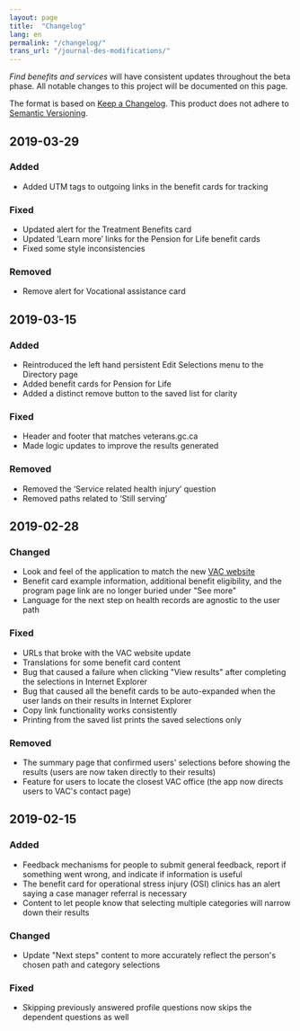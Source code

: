 ```yaml
---
layout: page
title:  "Changelog"
lang: en
permalink: "/changelog/"
trans_url: "/journal-des-modifications/"
---
```


_Find benefits and services_ will have consistent updates throughout the beta phase. All notable changes to this project will be documented on this page.

The format is based on [Keep a Changelog](https://keepachangelog.com/en/1.0.0/). This product does not adhere to [Semantic Versioning](https://semver.org/spec/v2.0.0.html).

## 2019-03-29
### Added
* Added UTM tags to outgoing links in the benefit cards for tracking

### Fixed
* Updated alert for the Treatment Benefits card
* Updated ‘Learn more’ links for the Pension for Life benefit cards
* Fixed some style inconsistencies

### Removed
* Remove alert for Vocational assistance card


## 2019-03-15
### Added
* Reintroduced the left hand persistent Edit Selections menu to the Directory page
* Added benefit cards for Pension for Life
* Added a distinct remove button to the saved list for clarity

### Fixed
* Header and footer that matches veterans.gc.ca
* Made logic updates to improve the results generated

### Removed
* Removed the ‘Service related health injury’ question
* Removed paths related to ‘Still serving’


## 2019-02-28
### Changed
* Look and feel of the application to match the new [VAC website](https://www.veterans.gc.ca/)
* Benefit card example information, additional benefit eligibility, and the program page link are no longer buried under "See more"
* Language for the next step on health records are agnostic to the user path

### Fixed
* URLs that broke with the VAC website update
* Translations for some benefit card content
* Bug that caused a failure when clicking "View results" after completing the selections in Internet Explorer
* Bug that caused all the benefit cards to be auto-expanded when the user lands on their results in Internet Explorer
* Copy link functionality works consistently
* Printing from the saved list prints the saved selections only

### Removed
* The summary page that confirmed users' selections before showing the results (users are now taken directly to their results)
* Feature for users to locate the closest VAC office (the app now directs users to VAC's contact page)


## 2019-02-15
### Added
* Feedback mechanisms for people to submit general feedback, report if something went wrong, and indicate if information is useful
* The benefit card for operational stress injury (OSI) clinics has an alert saying a case manager referral is necessary
* Content to let people know that selecting multiple categories will narrow down their results

### Changed
* Update "Next steps" content to more accurately reflect the person's chosen path and category selections

### Fixed
* Skipping previously answered profile questions now skips the dependent questions as well
